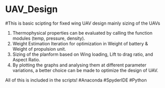 # UAV_Design
#This is basic scipting for fixed wing UAV design mainly sizing of the UAVs

1.   Thermophysical properties can be evaluated by calling the function modules (temp, pressure, density).
2.   Weight Estimation Iteration for optimization in Weight of battery & Weight of propulsion unit.
3.   Sizing of the planform based on Wing loading, Lift to drag ratio, and Aspect Ratio.
4.   By plotting the graphs and analysing them at different parameter variations, a better choice can be made to optimize the design of UAV.

All of this is included in the scripts!
#Anaconda #SpyderIDE #Python
